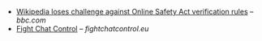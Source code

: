 * [Wikipedia loses challenge against Online Safety Act verification rules](https://www.bbc.com/news/articles/cjr11qqvvwlo) – *bbc.com*
* [Fight Chat Control](https://fightchatcontrol.eu/) – *fightchatcontrol.eu*
